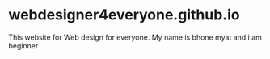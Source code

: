 # webdesigner4everyone.github.io
This website for Web design for everyone.
My name is bhone myat and i am beginner
